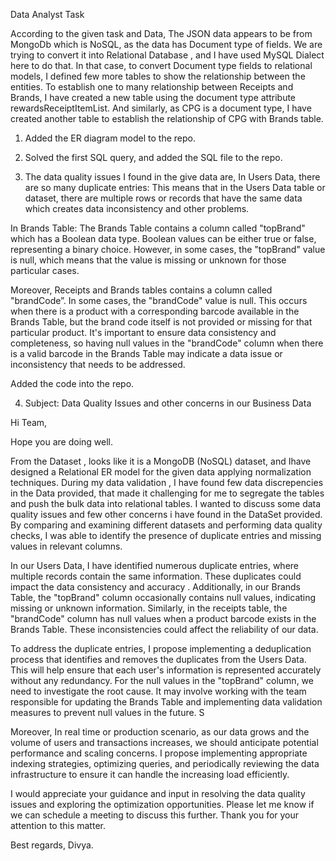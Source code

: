 Data Analyst Task

According to the given task and Data, 
The JSON data appears to be from MongoDb which is NoSQL, as the data has Document type of fields. 
We are trying to convert it into Relational Database , and I have used MySQL Dialect here to do that. In that case, to convert Document type fields to relational models, I defined few more tables to show the relationship between the entities. 
To establish one to many relationship between Receipts and Brands, I have created a new table using the document type attribute rewardsReceiptItemList. And similarly, as CPG is a document type, I have created another table to establish the relationship of CPG with Brands table.

1.	 Added the ER diagram model to the repo.



2.	Solved the first SQL query, and added the SQL file to the repo.










3.	The data quality issues I found in the give data are, 
In Users Data, there are so many duplicate entries:
This means that in the Users Data table or dataset, there are multiple rows or records that have the same data which creates data inconsistency and other problems. 
 
In Brands Table:
The Brands Table contains a column called "topBrand" which has a Boolean data type. Boolean values can be either true or false, representing a binary choice. However, in some cases, the "topBrand" value is null, which means that the value is missing or unknown for those particular cases. 

Moreover, Receipts and Brands tables contains a column called "brandCode”. In some cases, the "brandCode" value is null. This occurs when there is a product with a corresponding barcode available in the Brands Table, but the brand code itself is not provided or missing for that particular product. It's important to ensure data consistency and completeness, so having null values in the "brandCode" column when there is a valid barcode in the Brands Table may indicate a data issue or inconsistency that needs to be addressed.

Added the code into the repo.




4.	Subject: Data Quality Issues and other concerns in our Business Data


Hi Team,

Hope you are doing well.


From the Dataset , looks like it is a MongoDB (NoSQL) dataset, and Ihave designed a Relational ER model for the given data applying normalization techniques. 
During my data validation , I have found few data discrepencies in the Data provided, that made it challenging for me to segregate the tables and push the bulk data into relational tables. 
 I wanted to discuss some data quality issues and few other concerns i have found in the DataSet provided. By comparing and examining different datasets and performing data quality checks, I was able to identify the presence of duplicate entries and missing values in relevant columns.

In our Users Data, I have identified numerous duplicate entries, where multiple records contain the same information. These duplicates could impact the data consistency and accuracy . Additionally, in our Brands Table, the "topBrand" column occasionally contains null values, indicating missing or unknown information. 
Similarly, in the receipts table, the "brandCode" column has null values when a product barcode exists in the Brands Table. These inconsistencies could affect the reliability of our data.

To address the duplicate entries, I propose implementing a deduplication process that identifies and removes the duplicates from the Users Data. This will help ensure that each user's information is represented accurately without any redundancy.
 For the null values in the "topBrand" column, we need to investigate the root cause. It may involve working with the team responsible for updating the Brands Table and implementing data validation measures to prevent null values in the future. S


Moreover, In real time or production scenario, as our data grows and the volume of users and transactions increases, we should anticipate potential performance and scaling concerns. I propose implementing appropriate indexing strategies, optimizing queries, and periodically reviewing the data infrastructure to ensure it can handle the increasing load efficiently.

I would appreciate your guidance and input in resolving the data quality issues and exploring the optimization opportunities. Please let me know if we can schedule a meeting to discuss this further. 
Thank you for your attention to this matter.

Best regards,
Divya.
